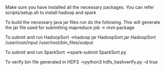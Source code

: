 Make sure you have installed all the necessary packages. You can refer scripts/setup.sh to install hadoop and spark

To build the necessary java jar files run do the following. This will generate the jar file used for submitting mapreduce job
-> mvn package

To submit and run HadoopSort
->hadoop jar HadoopSort.jar HadoopSort /user/root/input /user/root/bin_files/output <number of records per mapper> <number of mappers>

To submit and run SparkSort
->spark-submit SparkSort.py

To verify bin file generated in HDFS
->python3 hdfs_hashverify.py <you hdfs path to bin file to be verified> -d true
